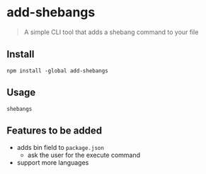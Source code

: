# add-shebangs

> A simple CLI tool that adds a shebang command to your file

## Install
```
npm install -global add-shebangs
```

## Usage
```
shebangs
```

## Features to be added

* adds bin field  to `package.json`
    * ask the user for the execute command 
* support more languages
